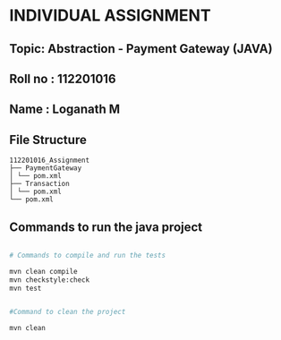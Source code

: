 # INDIVIDUAL ASSIGNMENT

## Topic: Abstraction - Payment Gateway (JAVA)

## Roll no : 112201016

## Name : Loganath M

## File Structure
```tree
112201016_Assignment
├── PaymentGateway
│ └── pom.xml
├── Transaction
│ └── pom.xml
└── pom.xml
```


## Commands to run the java project
```bash

# Commands to compile and run the tests

mvn clean compile
mvn checkstyle:check
mvn test

```

```bash

#Command to clean the project

mvn clean
```